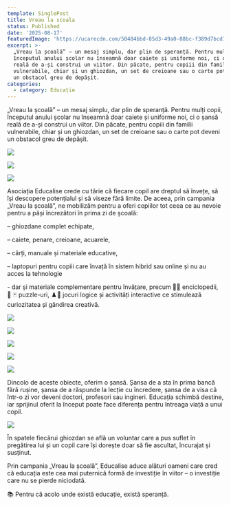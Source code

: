 ```yaml
---
template: SinglePost
title: Vreau la scoala
status: Published
date: '2025-08-17'
featuredImage: 'https://ucarecdn.com/50484bbd-85d3-49a0-88bc-f389d7bcd1bd/'
excerpt: >-
  „Vreau la școală” – un mesaj simplu, dar plin de speranță. Pentru mulți copii,
  începutul anului școlar nu înseamnă doar caiete și uniforme noi, ci o șansă
  reală de a-și construi un viitor. Din păcate, pentru copiii din familii
  vulnerabile, chiar și un ghiozdan, un set de creioane sau o carte pot deveni
  un obstacol greu de depășit.
categories:
  - category: Educație
---
```

„Vreau la școală” – un mesaj simplu, dar plin de speranță. Pentru mulți copii, începutul anului școlar nu înseamnă doar caiete și uniforme noi, ci o șansă reală de a-și construi un viitor. Din păcate, pentru copiii din familii vulnerabile, chiar și un ghiozdan, un set de creioane sau o carte pot deveni un obstacol greu de depășit.

![](https://ucarecdn.com/38c31d39-16ca-49c7-8b60-b3807b07cf8a/)

![](https://ucarecdn.com/8645dbf7-b02d-4875-8837-a7b97b35be9b/)

![](https://ucarecdn.com/8eb1263f-89e3-41b3-837f-2f5f537451b4/)

Asociația Educalise crede cu tărie că fiecare copil are dreptul să învețe, să își descopere potențialul și să viseze fără limite. De aceea,  prin campania „Vreau la școală”, ne mobilizăm pentru a oferi copiilor tot ceea ce au nevoie pentru a păși încrezători în prima zi de școală:

– ghiozdane complet echipate,

– caiete, penare, creioane, acuarele,

– cărți, manuale și materiale educative,

– laptopuri pentru copiii care învață în sistem hibrid sau online și nu au acces la tehnologie

\- dar și materiale complementare pentru învățare, precum 📖🔭 enciclopedii, 🧩 🃏 puzzle-uri, ♟️🎲 jocuri logice și activități interactive ce stimulează curiozitatea și gândirea creativă.



![](https://ucarecdn.com/eda371de-cd0e-4cdd-83b7-04df6c432b00/)

![](https://ucarecdn.com/8ce11137-3c3b-4926-a5b5-316a449e4444/)

![](https://ucarecdn.com/78cefe67-7eee-4e11-a728-8c2d474dec35/)

![](https://ucarecdn.com/e9e4c7c9-9635-45a2-90b0-1801abd5892d/)

![](https://ucarecdn.com/086f3302-4b96-43bb-9ba6-e7ccf7f5dcd9/)

Dincolo de aceste obiecte, oferim o șansă. Șansa de a sta în prima bancă fără rușine, șansa de a răspunde la lecție cu încredere, șansa de a visa că într-o zi vor deveni doctori, profesori sau ingineri. Educația schimbă destine, iar sprijinul oferit la început poate face diferența pentru întreaga viață a unui copil.

![](https://ucarecdn.com/5b2908c8-8ef4-4963-a80a-43e1a8158821/)

În spatele fiecărui ghiozdan se află un voluntar care a pus suflet în pregătirea lui și un copil care își dorește doar să fie ascultat, încurajat și susținut.

Prin campania „Vreau la școală”, Educalise aduce alături oameni care cred că educația este cea mai puternică formă de investiție în viitor – o investiție care nu se pierde niciodată. 

📚 Pentru că acolo unde există educație, există speranță.
